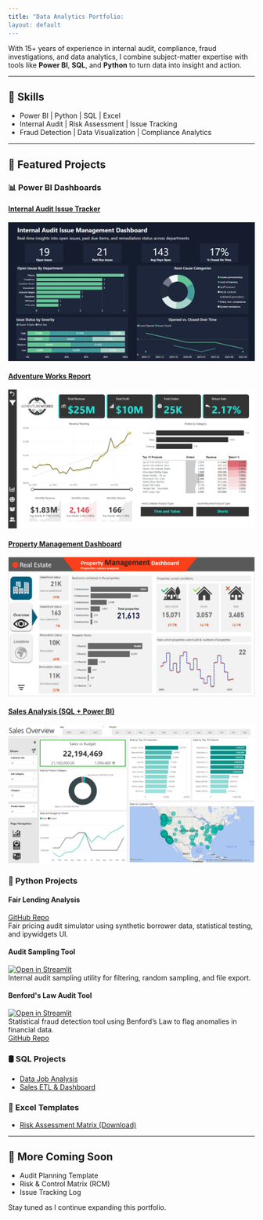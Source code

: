```yaml
---
title: "Data Analytics Portfolio:
layout: default
---
```


With 15+ years of experience in internal audit, compliance, fraud investigations, and data analytics, I combine subject-matter expertise with tools like **Power BI**, **SQL**, and **Python** to turn data into insight and action.

---

## 🧰 Skills

- Power BI | Python | SQL | Excel
- Internal Audit | Risk Assessment | Issue Tracking
- Fraud Detection | Data Visualization | Compliance Analytics

---

## 📁 Featured Projects

### 📊 Power BI Dashboards

#### [Internal Audit Issue Tracker](https://app.powerbi.com/view?r=...)
![Internal Audit Screenshot](assets/img/internal_audit_issue_tracker.png)

#### [Adventure Works Report](https://app.powerbi.com/view?r=...)
![Adventure Works Screenshot](assets/img/AdventureWorks.png)

#### [Property Management Dashboard](https://app.powerbi.com/view?r=...)
![Property Management Screenshot](assets/img/property_management.png)

#### [Sales Analysis (SQL + Power BI)](https://github.com/colby-k/SQL_PowerBI_Project_Sales_Analysis)
![Sales Dashboard Screenshot](assets/img/Sales_Report.png)

### 🐍 Python Projects

#### Fair Lending Analysis
[GitHub Repo](https://github.com/colby-k/Python_Project_Fair_Lending_Analysis)  
Fair pricing audit simulator using synthetic borrower data, statistical testing, and ipywidgets UI.

#### Audit Sampling Tool
[![Open in Streamlit](https://static.streamlit.io/badges/streamlit_badge_black_white.svg)](https://audit-sampling-tool.streamlit.app/)  
Internal audit sampling utility for filtering, random sampling, and file export.

#### Benford's Law Audit Tool
[![Open in Streamlit](https://static.streamlit.io/badges/streamlit_badge_black_white.svg)](https://benfords-law-audit-tool.streamlit.app)  
Statistical fraud detection tool using Benford’s Law to flag anomalies in financial data.  
[GitHub Repo](https://github.com/colby-k/benfords-law-audit-tool)


### 🛢️ SQL Projects
- [Data Job Analysis](https://github.com/colby-k/SQL_Project_Data_Job_Analysis)
- [Sales ETL & Dashboard](https://github.com/colby-k/SQL_PowerBI_Project_Sales_Analysis)

### 📄 Excel Templates
- [Risk Assessment Matrix (Download)](assets/files/Risk_Assessment_Template.xlsx)

---

## 🧪 More Coming Soon

- Audit Planning Template  
- Risk & Control Matrix (RCM)  
- Issue Tracking Log  

Stay tuned as I continue expanding this portfolio.
